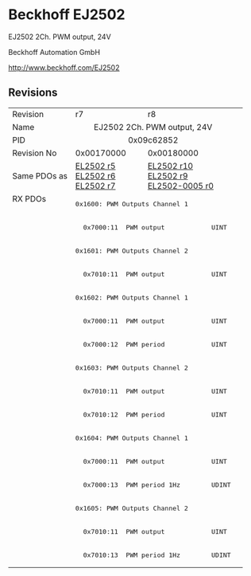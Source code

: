 # Beckhoff EJ2502

EJ2502 2Ch. PWM output, 24V

Beckhoff Automation GmbH

http://www.beckhoff.com/EJ2502

## Revisions
<table>
<tr >
<td>Revision</td>
<td><div class="foo">r7</div></td>
<td><div class="foo">r8</div></td>
</tr>
<tr >
<td>Name</td>
<td colspan=2 align="center"><div class="foo">EJ2502 2Ch. PWM output, 24V</div></td>
</tr>
<tr >
<td>PID</td>
<td colspan=2 align="center"><div class="foo">0x09c62852</div></td>
</tr>
<tr >
<td>Revision No</td>
<td>0x00170000</td>
<td>0x00180000</td>
</tr>
<tr >
<td>Same PDOs as</td>
<td><a href="EL2502">EL2502 r5</a><br/><a href="EL2502">EL2502 r6</a><br/><a href="EL2502">EL2502 r7</a></td>
<td><a href="EL2502">EL2502 r10</a><br/><a href="EL2502">EL2502 r9</a><br/><a href="EL2502-0005">EL2502-0005 r0</a></td>
</tr>
<tr class="rxpdo pdosection">
<td rowspan=16 valign=top>RX PDOs</td>
<td colspan=2 align="left"><pre>0x1600: PWM Outputs Channel 1</pre></td>
<td></td>
</tr>
<tr class="rxpdo">
<td colspan=2 align="left"><pre>  0x7000:11  PWM output            UINT</pre></td>
</tr>
<tr class="rxpdo pdosection">
<td colspan=2 align="left"><pre>0x1601: PWM Outputs Channel 2</pre></td>
</tr>
<tr class="rxpdo">
<td colspan=2 align="left"><pre>  0x7010:11  PWM output            UINT</pre></td>
</tr>
<tr class="rxpdo pdosection">
<td colspan=2 align="left"><pre>0x1602: PWM Outputs Channel 1</pre></td>
</tr>
<tr class="rxpdo">
<td colspan=2 align="left"><pre>  0x7000:11  PWM output            UINT</pre></td>
</tr>
<tr class="rxpdo">
<td colspan=2 align="left"><pre>  0x7000:12  PWM period            UINT</pre></td>
</tr>
<tr class="rxpdo pdosection">
<td colspan=2 align="left"><pre>0x1603: PWM Outputs Channel 2</pre></td>
</tr>
<tr class="rxpdo">
<td colspan=2 align="left"><pre>  0x7010:11  PWM output            UINT</pre></td>
</tr>
<tr class="rxpdo">
<td colspan=2 align="left"><pre>  0x7010:12  PWM period            UINT</pre></td>
</tr>
<tr class="rxpdo pdosection">
<td colspan=2 align="left"><pre>0x1604: PWM Outputs Channel 1</pre></td>
</tr>
<tr class="rxpdo">
<td colspan=2 align="left"><pre>  0x7000:11  PWM output            UINT</pre></td>
</tr>
<tr class="rxpdo">
<td colspan=2 align="left"><pre>  0x7000:13  PWM period 1Hz        UDINT</pre></td>
</tr>
<tr class="rxpdo pdosection">
<td colspan=2 align="left"><pre>0x1605: PWM Outputs Channel 2</pre></td>
</tr>
<tr class="rxpdo">
<td colspan=2 align="left"><pre>  0x7010:11  PWM output            UINT</pre></td>
</tr>
<tr class="rxpdo">
<td colspan=2 align="left"><pre>  0x7010:13  PWM period 1Hz        UDINT</pre></td>
</tr>
</table>

